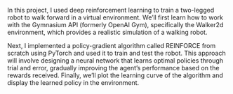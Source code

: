 In this project, I used deep reinforcement learning to train a two-legged robot to walk forward in a virtual environment. 
We’ll first learn how to work with the Gymnasium API (formerly OpenAI Gym), specifically the Walker2d environment, which provides a realistic simulation of a walking robot.

Next, I implemented a policy-gradient algorithm called REINFORCE from scratch using PyTorch and used it to train and test the robot. 
This approach will involve designing a neural network that learns optimal policies through trial and error, gradually improving the agent’s performance based on the rewards received. 
Finally, we’ll plot the learning curve of the algorithm and display the learned policy in the environment.
